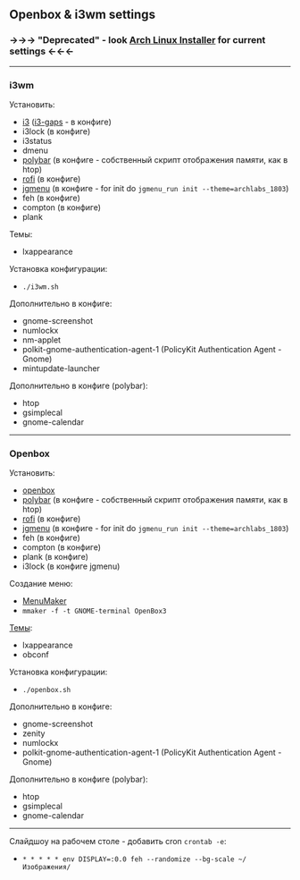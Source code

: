 ## Openbox & i3wm settings
### ->->-> "Deprecated" - look [Arch Linux Installer](https://github.com/Koljasha/archlinux_installer) for current settings <-<-<-
***

### i3wm

Установить:
* [i3](https://i3wm.org/) ([i3-gaps](https://github.com/Airblader/i3) - в конфиге)
* i3lock (в конфиге)
* i3status
* dmenu
* [polybar](https://github.com/polybar/polybar) (в конфиге - собственный скрипт отображения памяти, как в htop)
* [rofi](https://github.com/davatorium/rofi) (в конфиге)
* [jgmenu](https://github.com/johanmalm/jgmenu) (в конфиге - for init do `jgmenu_run init --theme=archlabs_1803`)
* feh (в конфиге)
* compton (в конфиге)
* plank

Темы:
* lxappearance

Установка конфигурации:
* `./i3wm.sh`

Дополнительно в конфиге:
* gnome-screenshot
* numlockx
* nm-applet
* polkit-gnome-authentication-agent-1 (PolicyKit Authentication Agent - Gnome)
* mintupdate-launcher

Дополнительно в конфиге (polybar):
* htop
* gsimplecal
* gnome-calendar

***

### Openbox

Установить:
* [openbox](http://openbox.org/wiki/Main_Page)
* [polybar](https://github.com/polybar/polybar) (в конфиге - собственный скрипт отображения памяти, как в htop)
* [rofi](https://github.com/davatorium/rofi) (в конфиге)
* [jgmenu](https://github.com/johanmalm/jgmenu) (в конфиге - for init do `jgmenu_run init --theme=archlabs_1803`)
* feh (в конфиге)
* compton (в конфиге)
* plank (в конфиге)
* i3lock (в конфиге jgmenu)

Создание меню:
* [MenuMaker](http://menumaker.sourceforge.net/)
* `mmaker -f -t GNOME-terminal OpenBox3`

[Темы](https://github.com/Koljasha/oh-my-linux/tree/master/themes):
* lxappearance
* obconf

Установка конфигурации:
* `./openbox.sh`

Дополнительно в конфиге:
* gnome-screenshot
* zenity
* numlockx
* polkit-gnome-authentication-agent-1 (PolicyKit Authentication Agent - Gnome)

Дополнительно в конфиге (polybar):
* htop
* gsimplecal
* gnome-calendar

***

Слайдшоу на рабочем столе - добавить cron `crontab -e`:
* `* * * * * env DISPLAY=:0.0 feh --randomize --bg-scale ~/Изображения/`

